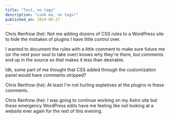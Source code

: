 ```yaml
---
title: "Test, no tags"
description: "Look ma, no tags!"
published_on: 2024-08-27
---
```


Chris Renfrow (he): Not me adding dozens of CSS rules to a WordPress site to hide the mistakes of plugins I have little control over.

I wanted to document the rules with a little comment to make sure future me (or the next poor soul to take over) knows why they're there, but comments end up in the source so that makes it less than desirable.

Idk, some part of me thought that CSS added through the customization panel would have comments stripped?

Chris Renfrow (he): At least I'm not hurling expletives at the plugins in these comments.

Chris Renfrow (he): I was going to continue working on my Astro site but these emergency WordPress edits have me feeling like not looking at a website ever again for the rest of this evening.
